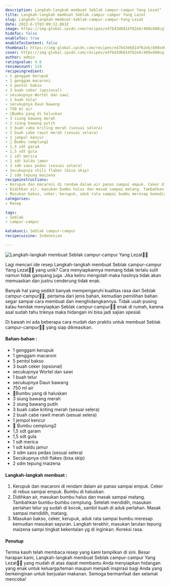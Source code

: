```yaml
---
description: Langkah-langkah membuat Seblak campur-campur Yang Lezat"
title: Langkah-langkah membuat Seblak campur-campur Yang Lezat
slug: Langkah-langkah-membuat-Seblak-campur-campur-Yang-Lezat
date: 2022-6-1T03:09:12.063Z
image: https://img-global.cpcdn.com/recipes/e47b43d6814f62eb/400x400cq70/photo.jpg
hideToc: false
enableToc: true
enableTocContent: false
thumbnail: https://img-global.cpcdn.com/recipes/e47b43d6814f62eb/400x400cq70/photo.jpg
cover: https://img-global.cpcdn.com/recipes/e47b43d6814f62eb/400x400cq70/photo.jpg
author: admin
ratingvalue: 4.8
reviewcount: 124
recipeingredient:
- 1 genggam kerupuk
- 1 genggam macaroni
- 5 pentol bakso
- 3 buah ceker (opsional)
- secukupnya Wortel dan sawi
- 1 buah telur
- secukupnya Daun bawang
- 750 ml air
- 🍴Bumbu yang di haluskan
- 3 siung bawang merah
- 2 siung bawang putih
- 3 buah cabe kriting merah (sesuai selera)
- 2 buah cabe rawit merah (sesuai selera)
- 1 jempol kencur
- 🍴 Bumbu cemplung2
- 1,5 sdt garam
- 1,5 sdt gula
- 1 sdt merica
- 1 sdt kaldu jamur
- 3 sdm saos pedas (sesuai selera)
- Secukupnya chili flakes (bisa skip)
- 2 sdm tepung maizena
recipeinstructions:
- Kerupuk dan macaroni di rendam dalam air panas sampai empuk. Ceker di rebus sampai empuk. Bumbu di haluskan.
- Didihkan air, masukan bumbu halus dan masak sampai matang. Tambahkan bumbu-bumbu cemplung. Setelah mendidih, masukan perlahan telur yg sudah di kocok, sambil kuah di aduk perlahan. Masak sampai mendidih, matang.
- Masukan bakso, ceker, kerupuk, aduk rata sampai bumbu meresap kemudian masukan sayuran. Langkah terakhir, masukan larutan tepung maizena sampi tingkat kekentalan yg di inginkan. Koreksi rasa.
categories:
- Resep

tags:
- Seblak
- campur-campur

katakunci: Seblak campur-campur
recipecuisine: Indonesian

---
```


![Langkah-langkah membuat Seblak campur-campur Yang Lezat👩‍🍳](https://img-global.cpcdn.com/recipes/e47b43d6814f62eb/400x400cq70/photo.jpg)

Lagi mencari ide resep Langkah-langkah membuat Seblak campur-campur Yang Lezat👩‍🍳 yang unik? Cara menyiapkannya memang tidak terlalu sulit namun tidak gampang juga. Jika keliru mengolah maka hasilnya tidak akan memuaskan dan justru cenderung tidak enak.

Banyak hal yang sedikit banyak mempengaruhi kualitas rasa dari Seblak campur-campur👩‍🍳, pertama dari jenis bahan, kemudian pemilihan bahan segar sampai cara membuat dan menghidangkannya. Tidak usah pusing kalau hendak menyiapkan Seblak campur-campur👩‍🍳 enak di rumah, karena asal sudah tahu triknya maka hidangan ini bisa jadi sajian spesial.

Di bawah ini ada beberapa cara mudah dan praktis untuk membuat Seblak campur-campur👩‍🍳 yang siap dikreasikan.

<!--inarticleads1-->

#### Bahan-bahan :

- 1 genggam kerupuk
- 1 genggam macaroni
- 5 pentol bakso
- 3 buah ceker (opsional)
- secukupnya Wortel dan sawi
- 1 buah telur
- secukupnya Daun bawang
- 750 ml air
- 🍴Bumbu yang di haluskan
- 3 siung bawang merah
- 2 siung bawang putih
- 3 buah cabe kriting merah (sesuai selera)
- 2 buah cabe rawit merah (sesuai selera)
- 1 jempol kencur
- 🍴 Bumbu cemplung2
- 1,5 sdt garam
- 1,5 sdt gula
- 1 sdt merica
- 1 sdt kaldu jamur
- 3 sdm saos pedas (sesuai selera)
- Secukupnya chili flakes (bisa skip)
- 2 sdm tepung maizena

<!--inarticleads2-->

#### Langkah-langkah membuat :

1. Kerupuk dan macaroni di rendam dalam air panas sampai empuk. Ceker di rebus sampai empuk. Bumbu di haluskan.
1. Didihkan air, masukan bumbu halus dan masak sampai matang. Tambahkan bumbu-bumbu cemplung. Setelah mendidih, masukan perlahan telur yg sudah di kocok, sambil kuah di aduk perlahan. Masak sampai mendidih, matang.
1. Masukan bakso, ceker, kerupuk, aduk rata sampai bumbu meresap kemudian masukan sayuran. Langkah terakhir, masukan larutan tepung maizena sampi tingkat kekentalan yg di inginkan. Koreksi rasa.

#### Penutup

Terima kasih telah membaca resep yang kami tampilkan di sini. Besar harapan kami, Langkah-langkah membuat Seblak campur-campur Yang Lezat👩‍🍳 yang mudah di atas dapat membantu Anda menyiapkan hidangan yang enak untuk keluarga/teman maupun menjadi inspirasi bagi Anda yang berkeinginan untuk berjualan makanan. Semoga bermanfaat dan selamat mencoba!